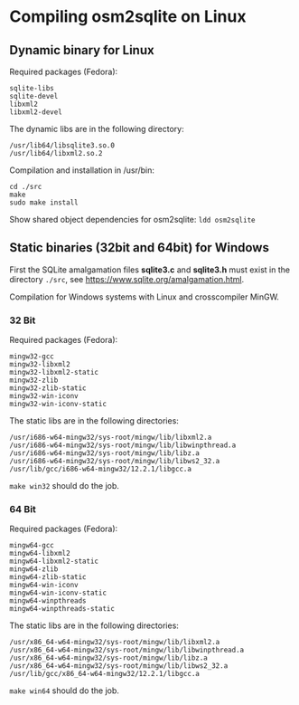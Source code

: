 # Compiling osm2sqlite on Linux


## Dynamic binary for Linux

Required packages (Fedora):
```
sqlite-libs
sqlite-devel
libxml2
libxml2-devel
```

The dynamic libs are in the following directory:
```
/usr/lib64/libsqlite3.so.0
/usr/lib64/libxml2.so.2
```

Compilation and installation in /usr/bin:
```
cd ./src
make
sudo make install
```

Show shared object dependencies for osm2sqlite: `ldd osm2sqlite`


## Static binaries (32bit and 64bit) for Windows

First the SQLite amalgamation files **sqlite3.c** and **sqlite3.h** must exist
in the directory `./src`, see <https://www.sqlite.org/amalgamation.html>.

Compilation for Windows systems with Linux and crosscompiler MinGW.

### 32 Bit

Required packages (Fedora):
```
mingw32-gcc
mingw32-libxml2
mingw32-libxml2-static
mingw32-zlib
mingw32-zlib-static
mingw32-win-iconv
mingw32-win-iconv-static
```

The static libs are in the following directories:
```
/usr/i686-w64-mingw32/sys-root/mingw/lib/libxml2.a
/usr/i686-w64-mingw32/sys-root/mingw/lib/libwinpthread.a
/usr/i686-w64-mingw32/sys-root/mingw/lib/libz.a
/usr/i686-w64-mingw32/sys-root/mingw/lib/libws2_32.a
/usr/lib/gcc/i686-w64-mingw32/12.2.1/libgcc.a
```

`make win32` should do the job.

### 64 Bit

Required packages (Fedora):
```
mingw64-gcc
mingw64-libxml2
mingw64-libxml2-static
mingw64-zlib
mingw64-zlib-static
mingw64-win-iconv
mingw64-win-iconv-static
mingw64-winpthreads
mingw64-winpthreads-static
```

The static libs are in the following directories:
```
/usr/x86_64-w64-mingw32/sys-root/mingw/lib/libxml2.a
/usr/x86_64-w64-mingw32/sys-root/mingw/lib/libwinpthread.a
/usr/x86_64-w64-mingw32/sys-root/mingw/lib/libz.a
/usr/x86_64-w64-mingw32/sys-root/mingw/lib/libws2_32.a
/usr/lib/gcc/x86_64-w64-mingw32/12.2.1/libgcc.a
```

`make win64` should do the job.
